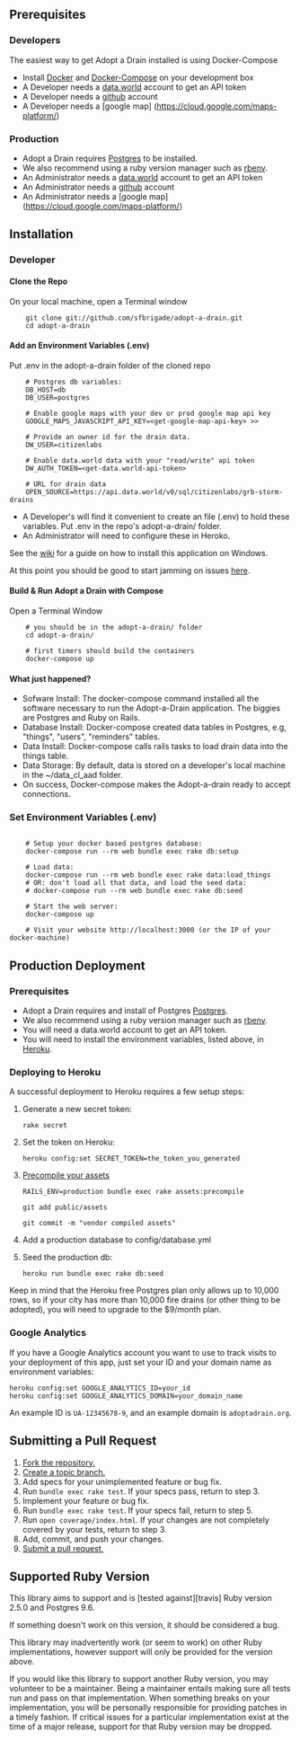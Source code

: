 
## Prerequisites

### Developers
The easiest way to get Adopt a Drain installed is using Docker-Compose
* Install [Docker](https://www.docker.com/get-started) and [Docker-Compose](https://docs.docker.com/compose/install/) on your development box
* A Developer needs a [data.world](https://data.world) account to get an API token 
* A Developer needs a  [github](https://github.com) account
* A Developer needs a [google map] (https://cloud.google.com/maps-platform/)

### Production
* Adopt a Drain requires [Postgres](http://www.postgresql.org/) to be installed.
* We also recommend using a ruby version manager such as [rbenv](https://github.com/rbenv/rbenv).
* An Administrator needs a [data.world](https://data.world) account to get an API token 
* An Administrator needs a  [github](https://github.com) account
* An Administrator needs a [google map] (https://cloud.google.com/maps-platform/)

## Installation
### Developer
#### Clone the Repo
On your local machine, open a Terminal window
```
    git clone git://github.com/sfbrigade/adopt-a-drain.git
    cd adopt-a-drain
```

#### Add an Environment Variables (.env)
Put .env in the adopt-a-drain folder of the cloned repo
```
    # Postgres db variables:
    DB_HOST=db
    DB_USER=postgres

    # Enable google maps with your dev or prod google map api key
    GOOGLE_MAPS_JAVASCRIPT_API_KEY=<get-google-map-api-key> >>

    # Provide an owner id for the drain data.
    DW_USER=citizenlabs

    # Enable data.world data with your "read/write" api token
    DW_AUTH_TOKEN=<get-data.world-api-token> 

    # URL for drain data
    OPEN_SOURCE=https://api.data.world/v0/sql/citizenlabs/grb-storm-drains
```
* A Developer's will find it convenient to create an file (.env) to hold these variables. Put .env in the repo's adopt-a-drain/ folder.
* An Administrator will need to configure these in Heroko.

See the [wiki](https://github.com/citizenlabsgr/adopt-a-drain/wiki/Windows-Development-Environment) for a guide on how to install this application on Windows.

At this point you should be good to start jamming on issues [here](https://github.com/citizenlabsgr/adopt-a-drain/issues).

#### Build & Run Adopt a Drain with Compose
Open a Terminal Window
```
    # you should be in the adopt-a-drain/ folder
    cd adopt-a-drain/ 

    # first timers should build the containers
    docker-compose up

```


#### What just happened? 
* Sofware Install: The docker-compose command installed all the software necessary to run the Adopt-a-Drain application. The biggies are Postgres and Ruby on Rails.   
* Database Install: Docker-compose created data tables in Postgres, e.g,  "things", "users", "reminders" tables.
* Data Install: Docker-compose calls rails tasks to load drain data into the things table.
* Data Storage: By default, data is stored on a developer's local machine in the ~/data_cl_aad folder.
* On success, Docker-compose makes the Adopt-a-drain ready to accept connections.

### Set Environment Variables (.env)
```

    # Setup your docker based postgres database:
    docker-compose run --rm web bundle exec rake db:setup

    # Load data:
    docker-compose run --rm web bundle exec rake data:load_things
    # OR: don't load all that data, and load the seed data:
    # docker-compose run --rm web bundle exec rake db:seed

    # Start the web server:
    docker-compose up

    # Visit your website http://localhost:3000 (or the IP of your docker-machine)
```    


## Production Deployment

### Prerequisites
* Adopt a Drain requires and install of Postgres [Postgres](http://www.postgresql.org/).
* We also recommend using a ruby version manager such as [rbenv](https://github.com/rbenv/rbenv).
* You will need a data.world account to get an API token.
* You will need to install the environment variables, listed above, in [Heroku]().

### Deploying to Heroku
A successful deployment to Heroku requires a few setup steps:

1. Generate a new secret token:

    ```
    rake secret
    ```

2. Set the token on Heroku:

    ```
    heroku config:set SECRET_TOKEN=the_token_you_generated
    ```

3. [Precompile your assets](https://devcenter.heroku.com/articles/rails3x-asset-pipeline-cedar)

    ```
    RAILS_ENV=production bundle exec rake assets:precompile

    git add public/assets

    git commit -m "vendor compiled assets"
    ```

4. Add a production database to config/database.yml

5. Seed the production db:

    `heroku run bundle exec rake db:seed`

Keep in mind that the Heroku free Postgres plan only allows up to 10,000 rows,
so if your city has more than 10,000 fire drains (or other thing to be
adopted), you will need to upgrade to the $9/month plan.

### Google Analytics
If you have a Google Analytics account you want to use to track visits to your
deployment of this app, just set your ID and your domain name as environment
variables:

    heroku config:set GOOGLE_ANALYTICS_ID=your_id
    heroku config:set GOOGLE_ANALYTICS_DOMAIN=your_domain_name

An example ID is `UA-12345678-9`, and an example domain is `adoptadrain.org`.




## Submitting a Pull Request
1. [Fork the repository.][fork]
2. [Create a topic branch.][branch]
3. Add specs for your unimplemented feature or bug fix.
4. Run `bundle exec rake test`. If your specs pass, return to step 3.
5. Implement your feature or bug fix.
6. Run `bundle exec rake test`. If your specs fail, return to step 5.
7. Run `open coverage/index.html`. If your changes are not completely covered
   by your tests, return to step 3.
8. Add, commit, and push your changes.
9. [Submit a pull request.][pr]

[fork]: http://help.github.com/fork-a-repo/
[branch]: https://guides.github.com/introduction/flow/
[pr]: http://help.github.com/send-pull-requests/

## Supported Ruby Version
This library aims to support and is [tested against][travis] Ruby version 2.5.0
and Postgres 9.6.

If something doesn't work on this version, it should be considered a bug.

This library may inadvertently work (or seem to work) on other Ruby
implementations, however support will only be provided for the version above.

If you would like this library to support another Ruby version, you may
volunteer to be a maintainer. Being a maintainer entails making sure all tests
run and pass on that implementation. When something breaks on your
implementation, you will be personally responsible for providing patches in a
timely fashion. If critical issues for a particular implementation exist at the
time of a major release, support for that Ruby version may be dropped.
